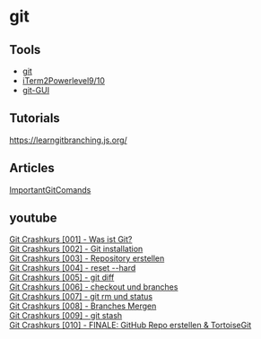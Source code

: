 # git

## Tools
* [git](https://www.git-scm.com/)  
* [iTerm2Powerlevel9/10](https://en.wikipedia.org/wiki/ITerm2)  
* [git-GUI](https://www.git-scm.com/downloads/guis)

## Tutorials
https://learngitbranching.js.org/

## Articles
[ImportantGitComands](https://t3n.de/news/schneller-git-einstieg-befehle-1077761/?utm_campaign=meetedgar&utm_medium=social&utm_source=meetedgar.com)  

## youtube
[Git Crashkurs [001] - Was ist Git?](https://youtu.be/Nkz7TnhFvWU)  
[Git Crashkurs [002] - Git installation](https://youtu.be/5KFn0r2XrtA)  
[Git Crashkurs [003] - Repository erstellen](https://youtu.be/8Qau5_NmF9s)  
[Git Crashkurs [004] - reset --hard](https://youtu.be/ch-VjQW6tsg)  
[Git Crashkurs [005] - git diff](https://youtu.be/-9hyURYmvsY)  
[Git Crashkurs [006] - checkout und branches](https://youtu.be/tHtiehTr59I)  
[Git Crashkurs [007] - git rm und status](https://youtu.be/QHBTc92WT1E)  
[Git Crashkurs [008] - Branches Mergen](https://youtu.be/xyTS2yyOWnA)  
[Git Crashkurs [009] - git stash](https://youtu.be/5rSaU-cj_J0)  
[Git Crashkurs [010] - FINALE: GitHub Repo erstellen & TortoiseGit](https://youtu.be/qIQUfbG_s1M)  
